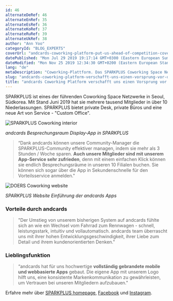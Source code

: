 ```yaml
---
id: 46
alternateDeRef: 46
alternateEnRef: 35
alternateEsRef: 36
alternateKoRef: 37
alternateRuRef: 39
alternateUkRef: 38
author: "Ann Yoo"
categoryId: "BLOG_EXPERTS"
coverUrl: "andcards-coworking-platform-put-us-ahead-of-competition-cover.png"
datePublished: "Mon Jul 29 2019 19:17:14 GMT+0300 (Eastern European Summer Time)"
dateModified: "Mon Nov 25 2019 12:34:30 GMT+0200 (Eastern European Standard Time)"
lang: "de"
metaDescription: "Coworking-Plattform. Das SPARKPLUS Coworking Space Netzwerk in Seoul verrät die Geschichte, wie sie dank andcards Coworking Platform der Konkurrenz voraus sind."
slug: "andcards-coworking-platform-verschafft-uns-einen-vorsprung-vor-dem-wettbewerb"
title: "andcards Coworking Platform verschafft uns einen Vorsprung vor dem Wettbewerb"
---
```


SPARKPLUS ist eines der führenden Coworking Space Netzwerke in Seoul, Südkorea. Mit Stand Juni 2019 hat sie mehrere tausend Mitglieder in über 10 Niederlassungen. SPARKPLUS bietet private Desk, private Büros und eine neue Art von Service - "Custom Office".

![SPARKPLUS Coworking interior](https://s3.ap-northeast-2.amazonaws.com/blogs.andcards.com/andcards-coworking-platform-put-us-ahead-of-competition-1.png|height=1080,width=1920)

_andcards Besprechungsraum Display-App in SPARKPLUS_

> “Dank andcards können unsere Community-Manager die SPARKPLUS-Community effektiver managen, indem sie mehr als 3 Stunden / Woche sparen. **Auch unsere Mitglieder sind mit unserem App-Service sehr zufrieden**, denn mit einem einfachen Klick können sie endlich Besprechungsräume in unseren 10 Filialen buchen. Sie können sich sogar über die App in Sekundenschnelle für den Vorteilsservice anmelden."

![DOERS Coworking website](https://s3.ap-northeast-2.amazonaws.com/blogs.andcards.com/andcards-coworking-platform-put-us-ahead-of-competition-2.png|height=1080,width=1920)

_SPARKPLUS Website Einführung der andcards Apps_

### Vorteile durch andcards

> "Der Umstieg von unserem bisherigen System auf andcards fühlte sich an wie ein Wechsel vom Fahrrad zum Rennwagen - schnell, leistungsstark, intuitiv und vollautomatisch. andcards team überrascht uns mit ihrer hohen Entwicklungsgeschwindigkeit, ihrer Liebe zum Detail und ihrem kundenorientierten Denken."

### Lieblingsfunktion

> “andcards hat für uns hochwertige **vollständig gebrandete mobile und webbasierte Apps** gebaut. Die eigene App mit unserem Logo hilft uns, eine konsistente Markenkommunikation zu gewährleisten, um Vertrauen bei unseren Mitgliedern aufzubauen."

Erfahre mehr über [SPARKPLUS homepage](https://sparkplus.co), [Facebook](https://www.facebook.com/sparkplusoffice) und [Instagram](https://www.instagram.com/sparkplus_official/).

